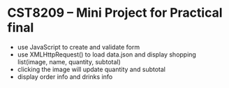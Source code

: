 # CST8209 – Mini Project for Practical final
- use JavaScript to create and validate form
- use XMLHttpRequest() to load data.json and display shopping list(image, name, quantity, subtotal)
- clicking the image will update quantity and subtotal
- display order info and drinks info
